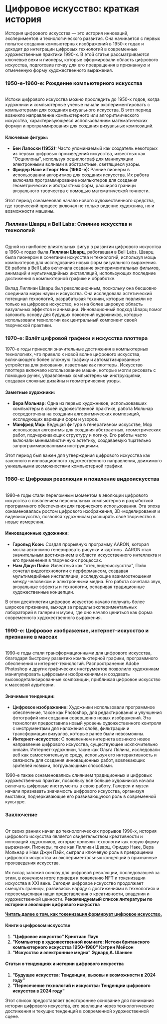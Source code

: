 # Цифровое искусство: краткая история

История цифрового искусства — это история инноваций, экспериментов и технологического развития. Она начинается с первых попыток создания компьютерных изображений в 1950-х годах и доходит до интеграции цифровых технологий в современные художественные практики 1990-х. В этой статье рассматриваются ключевые вехи и пионеры, которые сформировали область цифрового искусства, подготовив почву для его превращения в признанную и отмеченную форму художественного выражения.

### 1950-е-1960-е: Рождение компьютерного искусства <a href="#ember57" id="ember57"></a>

\
Истоки цифрового искусства можно проследить до 1950-х годов, когда художники и компьютерные ученые начали экспериментировать с компьютерами для создания визуального искусства. В этот период возникло направление компьютерного или алгоритмического искусства, характеризующееся использованием математических формул и программирования для создания визуальных композиций.

#### **Ключевые фигуры:**

* **Бен Лапоски (1952):** Часто упоминаемый как создатель некоторых из первых цифровых произведений искусства, известных как "Осциллоны", используя осциллограф для манипуляции электронными волнами в абстрактные, светящиеся узоры.
* **Фридер Наке и Георг Нис (1960-е):** Ранние пионеры в использовании алгоритмов для создания искусства. Их работа включала программирование компьютеров для создания геометрических и абстрактных форм, расширяя границы визуального творчества с помощью математической точности.

Этот период ознаменовал начало нового художественного средства, где творческий процесс включал не только видение художника, но и возможности машины.

### Лиллиан Шварц и Bell Labs: Слияние искусства и технологий <a href="#ember62" id="ember62"></a>

\
Одной из наиболее влиятельных фигур в развитии цифрового искусства в 1960-х годах была **Лиллиан Шварц**, работавшая в Bell Labs. Шварц была пионером в сочетании искусства и технологий, используя мощь компьютеров для исследования новых форм визуального выражения. Её работа в Bell Labs включала создание экспериментальных фильмов, анимаций и мультимедийных инсталляций, использующих последние достижения в компьютерной графике и обработке.

Вклад Лиллиан Шварц был революционным, поскольку она бесшовно соединила миры науки и искусства. Она исследовала эстетический потенциал технологий, разрабатывая техники, которые повлияли не только на цифровое искусство, но и на более широкую область визуальных эффектов и анимации. Инновационный подход Шварц помог заложить основу для будущих поколений художников, которые использовали технологии как центральный компонент своей творческой практики.

### 1970-е: Взлёт цифровой графики и искусства плоттера <a href="#ember65" id="ember65"></a>

1970-е годы принесли значительные достижения в компьютерных технологиях, что привело к новой волне цифрового искусства, включающего более сложную графику и автоматизированные устройства для рисования, известные как плоттеры. Искусство плоттера включало использование машин, которые могли рисовать с помощью ручек, управляемых компьютерными инструкциями, создавая сложные дизайны и геометрические узоры.

#### **Заметные художники:**

* **Вера Мольнар:** Одна из первых художников, использовавших компьютеры в своей художественной практике, работа Мольнар сосредоточена на создании алгоритмических композиций, исследующих вариации форм и узоров.
* **Манфред Мор:** Ведущая фигура в генеративном искусстве, Мор использовал алгоритмы для создания абстрактных, геометрических работ, подчеркивающих структуру и логику. Его работы часто включали минималистичную эстетику, создаваемую тщательно запрограммированными инструкциями.

Этот период был важен для утверждения цифрового искусства как законного и инновационного художественного направления, движимого уникальными возможностями компьютерной графики.

### 1980-е: Цифровая революция и появление видеоискусства <a href="#ember70" id="ember70"></a>

\
1980-е годы стали переломным моментом в эволюции цифрового искусства с появлением персональных компьютеров и разработкой программного обеспечения для творческого использования. Эта эпоха ознаменовалась ростом цифрового изображения, 3D-моделирования и видеоискусства, позволяя художникам расширять своё творчество в новые измерения.

#### **Инновационные художники:**

* **Гарольд Коэн:** Создал прорывную программу AARON, которая могла автономно генерировать рисунки и картины. AARON стал значительным достижением в области искусственного интеллекта и его применения в творческих процессах.
* **Нам Джун Пэйк:** Известный как "отец видеоискусства", Пэйк сочетал видеотехнологии с перформансом, создавая мультимедийные инсталляции, исследующие взаимоотношения между человеком и электронными медиа. Его работа сочетала звук, визуальные эффекты и технологии, оспаривая традиционные художественные концепции.

В этом десятилетии цифровое искусство начало получать более широкое признание, выходя за пределы экспериментальных лабораторий в галереи и музеи, где оно начало цениться как форма современного художественного выражения.

### 1990-е: Цифровое изображение, интернет-искусство и признание в массах <a href="#ember75" id="ember75"></a>

\
1990-е годы стали трансформационными для цифрового искусства, благодаря быстрому развитию компьютерной графики, программного обеспечения и интернет-технологий. Распространение Adobe Photoshop и других графических инструментов позволило художникам манипулировать цифровыми изображениями и создавать высокодетализированные композиции, приближая цифровое искусство к массовой аудитории.

#### **Значимые тенденции:**

* **Цифровое изображение:** Художники использовали программное обеспечение, такое как Photoshop, для редактирования и улучшения фотографий или создания совершенно новых изображений. Эта технология предоставила новый уровень художественного контроля с инструментами для наложения слоёв, фильтрации и трансформации визуалов, которые ранее были невозможны.
* **Интернет-искусство:** С появлением интернета возникло новое направление цифрового искусства, существующее исключительно онлайн. Интернет-художники, такие как Ольга Лялина, исследовали веб как самостоятельную среду, используя его интерактивность и связность для создания инновационных работ, вовлекающих зрителей новыми, погружающими способами.

1990-е также ознаменовались слиянием традиционных и цифровых художественных практик, поскольку всё больше художников начали включать цифровые инструменты в свою работу. Галереи и музеи начали признавать значимость цифрового искусства, организуя выставки, подчеркивающие его развивающуюся роль в современной культуре.

### Заключение <a href="#ember80" id="ember80"></a>

\
От своих ранних начал до технологических прорывов 1990-х, история цифрового искусства является свидетельством креативности и инноваций художников, которые приняли технологии как новую форму выражения. Пионеры, такие как Лиллиан Шварц, Фридер Наке, Вера Мольнар и Нам Джун Пэйк, сыграли ключевую роль в превращении цифрового искусства из экспериментальных концепций в признанные произведения искусства.

Их вклад заложил основу для цифровой революции, последовавшей за этим, в конечном итоге приведя к появлению NFT и токенизации искусства в XXI веке. Сегодня цифровое искусство продолжает смещать границы, развиваясь наряду с достижениями в технологиях и переосмысливая наши представления о креативности, владении и художественной ценности. **Рекомендуемый список литературы по истории и эволюции цифрового искусства**

[**Читать далее о том, как токенизация формирует цифровое искусство.**](from-quantum-to-beeple-how-tokenisation-is-shaping-digital-art.md)

#### Книги о цифровом искусстве <a href="#ember83" id="ember83"></a>

1. **"Цифровое искусство" Кристиан Паул**
2. **"Компьютер в художественной комнате: Истоки британского компьютерного искусства 1950–1980" Кэтрин Мейсон**
3. **"Искусство и электронные медиа" Эдвард А. Шанкен**

#### Статьи о тенденциях и истории цифрового искусства <a href="#ember85" id="ember85"></a>

1. **"Будущее искусства: Тенденции, вызовы и возможности в 2024 году"**
2. **"Пересечение технологий и искусства: Тенденции цифрового искусства в 2024 году"**

Этот список предоставляет всестороннее основание для понимания истории цифрового искусства, его эволюции через технологические достижения и текущих тенденций в современной художественной сцене.
